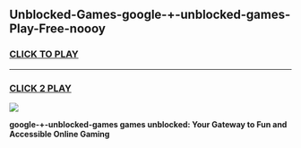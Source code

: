 
## Unblocked-Games-google-+-unblocked-games-Play-Free-noooy
<h3>
<a href="https://premium76.site?title=google-+-unblocked-games&ref=12A">CLICK TO PLAY</a></h3>
<hr>

<h3>
<a href="https://premium76.site?title=google-+-unblocked-games&ref=12A">CLICK 2 PLAY</a>
  
</h3>

<a href="https://premium76.site?title=google-+-unblocked-games&ref=12A"><img src="https://clearcache.store/games.png"></a>


**google-+-unblocked-games games unblocked: Your Gateway to Fun and Accessible Online Gaming**
